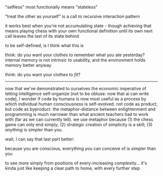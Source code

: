 "selfless" most functionally means "stateless"

"treat the other as yourself" is a call to recursive interaction pattern

it works best when you're not accumulating state - though achieving that means playing chess with your own functional definition until its own next call leaves the last of its state behind

to be self-defined, is I think what this is

think: do you want your clothes to remember what you ate yesterday? internal memory is not intrinsic to usability, and the environment holds memory better anyway

think: do you want your clothes to *fit*?

---

now that we've demonstrated to ourselves the economic imperative of letting intelligence self-organize (not to be obtuse: now that ai can write code), I wonder if code by humans is now most useful as a process by which individual human consciousness is self-evolved. not code as product, but code as byproduct. the metaphor-distance between enlightenment and programming is much narrower than what ancient teachers had to work with (far as we can currently tell). we use metaphor because (1) the chess game can only end simply; (2) strategic creation of simplicity is a skill; (3) *anything* is simpler than you.

wait, I can say that last part better:

because you are conscious, everything you can conceive of is simpler than you

to see more simply from positions of every-increasing complexity... it's kinda just like keeping a clear path to home, with every further step
